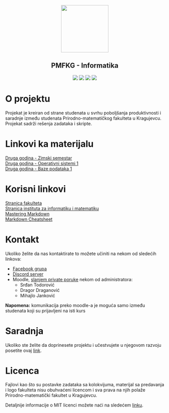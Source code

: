 <p align="center"><a href="https://www.pmf.kg.ac.rs"><img src="https://raw.githubusercontent.com/TodorovicSrdjan/PMFKG/master/pmflogo.gif" width="150"></a></p> 
<h2 align="center"><b>PMFKG - Informatika</b></h2>

<p align="center">
<a href="https://github.com/Produktivna-grupa/PMFKG/commits/master" alt="Commit history"><img src="https://img.shields.io/github/last-commit/Produktivna-grupa/PMFKG?color=green" ></a>
<a href="https://github.com/Produktivna-grupa/PMFKG/issues?q=is%3Aopen" alt="Open issues"><img src="https://img.shields.io/github/issues-raw/Produktivna-grupa/PMFKG.svg?color=green"></a>
<a href="https://github.com/Produktivna-grupa/PMFKG/" alt="Contributors"><img src="https://img.shields.io/github/contributors/Produktivna-grupa/PMFKG?color=green"></a>
<a href="https://opensource.org/licenses/MIT" alt="License: MIT"><img src="https://img.shields.io/github/license/Produktivna-grupa/PMFKG"></a>


# O projektu
Projekat je kreiran od strane studenata u svrhu poboljšanja produktivnosti i saradnje između studenata Prirodno-matematičkog fakulteta u Kragujevcu. Projekat sadrži rešenja zadataka i skripte.

# Linkovi ka materijalu
[Druga godina - Zimski semestar][druga zimski]  
[Druga godina - Operativni sistemi 1][os1]  
[Druga godina - Baze podataka 1][bp1]

# Korisni linkovi
[Stranica fakulteta][imi stranica]  
[Stranica instituta za informatiku i matematiku][stranica fakulteta]  
[Mastering Markdown][mastering markdown]  
[Markdown Cheatsheet][markdown cheatsheet]  

# Kontakt
Ukoliko želite da nas kontaktirate to možete učiniti na nekom od sledećih linkova:
* [Facebook grupa][fb]
* [Discord server][discord]
* Moodle, [slanjem private poruke][moodle chat] nekom od administratora:
	* Srđan Todorović  
	* Dragor Draganović  
    * Mihajlo Janković
	
**Napomena:** komunikacija preko moodle-a je moguća samo između studenata koji su prijavljeni na isti kurs

# Saradnja
Ukoliko ste želite da doprinesete projektu i učestvujete u njegovom razvoju posetite ovaj [link][saradnja].

# Licenca
Fajlovi kao što su postavke zadataka sa kolokvijuma, materijal sa predavanja i logo fakulteta nisu obuhvaćeni licencom i sva prava na njih polaže Prirodno-matematički fakultet u Kragujevcu.

Detaljnije informacije o MIT licenci možete naći na sledećem [linku][licenca].

[//]: # (Trenutno, zbog nedovoljne informisanosti, u podeli "Licenca" biće navedeni tekst dok se ne konsultuje neko sa fakulteta; potrebno je informisati se da li je moguće ukloniti licencu i odlučiti da li sačuvati licencu i koja bi bila najprikladnija za projekat ukoliko se odluči njeno zadržavanje)



[//]: # (---------------------------------------------------------)

[//]: # (-------------U ovom delu se nalaze reference-------------)

[//]: # (---------------------------------------------------------)



[//]: # (Materijal reference)

[druga zimski]: https://github.com/Produktivna-grupa/PMFKG/blob/master/II%20godina/Zimski%20semestar/Vodi%C4%8D_semestar.md#vodi%C4%8D

[os1]: https://github.com/Produktivna-grupa/PMFKG/blob/master/II%20godina/Zimski%20semestar/OS1/Vodi%C4%8D_predmet.md#vodi%C4%8D

[bp1]: https://github.com/Produktivna-grupa/PMFKG/blob/master/II%20godina/Zimski%20semestar/BP1/Vodi%C4%8D_predmet.md#vodi%C4%8D



[//]: # (Korisni likovi reference)

[imi stranica]: https://imi.pmf.kg.ac.rs/
[stranica fakulteta]: https://www.pmf.kg.ac.rs/
[mastering markdown]: https://guides.github.com/features/mastering-markdown/
[markdown cheatsheet]: https://github.com/adam-p/markdown-here/wiki/Markdown-Cheatsheet


[//]: # (Kontakt reference)

[fb]: https://www.facebook.com/groups/988381171505906
[discord]: https://discord.gg/a2mZDuHF
[moodle chat]: https://imi.pmf.kg.ac.rs/moodle/message/index.php?contactsfirst=1



[//]: # (Saradnja reference)

[saradnja]: https://github.com/Produktivna-grupa/PMFKG/blob/master/Saradnja/README.md#opis


[//]: # (Licenca reference)

[licenca]: https://opensource.org/licenses/MIT

